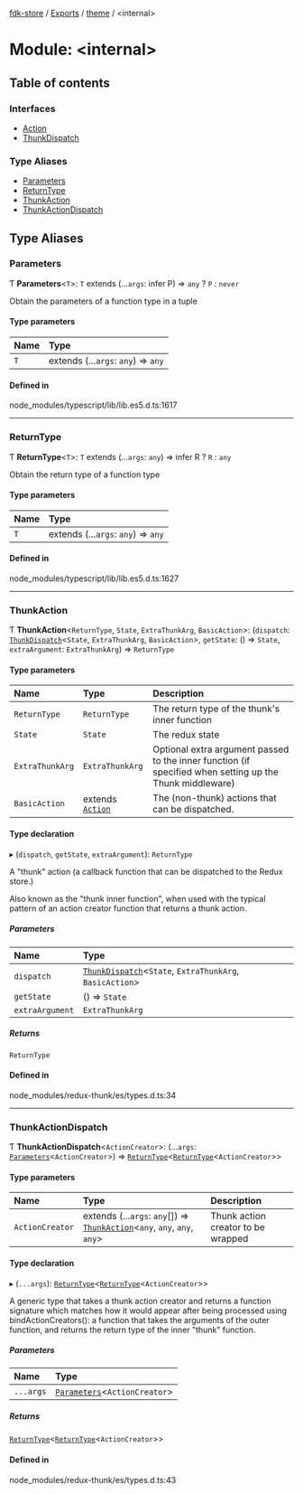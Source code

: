 [fdk-store](../README.md) / [Exports](../modules.md) / [theme](theme.md) / <internal\>

# Module: <internal\>

## Table of contents

### Interfaces

- [Action](../interfaces/theme._internal_.Action.md)
- [ThunkDispatch](../interfaces/theme._internal_.ThunkDispatch.md)

### Type Aliases

- [Parameters](theme._internal_.md#parameters)
- [ReturnType](theme._internal_.md#returntype)
- [ThunkAction](theme._internal_.md#thunkaction)
- [ThunkActionDispatch](theme._internal_.md#thunkactiondispatch)

## Type Aliases

### Parameters

Ƭ **Parameters**<`T`\>: `T` extends (...`args`: infer P) => `any` ? `P` : `never`

Obtain the parameters of a function type in a tuple

#### Type parameters

| Name | Type |
| :------ | :------ |
| `T` | extends (...`args`: `any`) => `any` |

#### Defined in

node_modules/typescript/lib/lib.es5.d.ts:1617

___

### ReturnType

Ƭ **ReturnType**<`T`\>: `T` extends (...`args`: `any`) => infer R ? `R` : `any`

Obtain the return type of a function type

#### Type parameters

| Name | Type |
| :------ | :------ |
| `T` | extends (...`args`: `any`) => `any` |

#### Defined in

node_modules/typescript/lib/lib.es5.d.ts:1627

___

### ThunkAction

Ƭ **ThunkAction**<`ReturnType`, `State`, `ExtraThunkArg`, `BasicAction`\>: (`dispatch`: [`ThunkDispatch`](../interfaces/theme._internal_.ThunkDispatch.md)<`State`, `ExtraThunkArg`, `BasicAction`\>, `getState`: () => `State`, `extraArgument`: `ExtraThunkArg`) => `ReturnType`

#### Type parameters

| Name | Type | Description |
| :------ | :------ | :------ |
| `ReturnType` | `ReturnType` | The return type of the thunk's inner function |
| `State` | `State` | The redux state |
| `ExtraThunkArg` | `ExtraThunkArg` | Optional extra argument passed to the inner function (if specified when setting up the Thunk middleware) |
| `BasicAction` | extends [`Action`](../interfaces/theme._internal_.Action.md) | The (non-thunk) actions that can be dispatched. |

#### Type declaration

▸ (`dispatch`, `getState`, `extraArgument`): `ReturnType`

A "thunk" action (a callback function that can be dispatched to the Redux
store.)

Also known as the "thunk inner function", when used with the typical pattern
of an action creator function that returns a thunk action.

##### Parameters

| Name | Type |
| :------ | :------ |
| `dispatch` | [`ThunkDispatch`](../interfaces/theme._internal_.ThunkDispatch.md)<`State`, `ExtraThunkArg`, `BasicAction`\> |
| `getState` | () => `State` |
| `extraArgument` | `ExtraThunkArg` |

##### Returns

`ReturnType`

#### Defined in

node_modules/redux-thunk/es/types.d.ts:34

___

### ThunkActionDispatch

Ƭ **ThunkActionDispatch**<`ActionCreator`\>: (...`args`: [`Parameters`](theme._internal_.md#parameters)<`ActionCreator`\>) => [`ReturnType`](theme._internal_.md#returntype)<[`ReturnType`](theme._internal_.md#returntype)<`ActionCreator`\>\>

#### Type parameters

| Name | Type | Description |
| :------ | :------ | :------ |
| `ActionCreator` | extends (...`args`: `any`[]) => [`ThunkAction`](theme._internal_.md#thunkaction)<`any`, `any`, `any`, `any`\> | Thunk action creator to be wrapped |

#### Type declaration

▸ (`...args`): [`ReturnType`](theme._internal_.md#returntype)<[`ReturnType`](theme._internal_.md#returntype)<`ActionCreator`\>\>

A generic type that takes a thunk action creator and returns a function
signature which matches how it would appear after being processed using
bindActionCreators(): a function that takes the arguments of the outer
function, and returns the return type of the inner "thunk" function.

##### Parameters

| Name | Type |
| :------ | :------ |
| `...args` | [`Parameters`](theme._internal_.md#parameters)<`ActionCreator`\> |

##### Returns

[`ReturnType`](theme._internal_.md#returntype)<[`ReturnType`](theme._internal_.md#returntype)<`ActionCreator`\>\>

#### Defined in

node_modules/redux-thunk/es/types.d.ts:43
